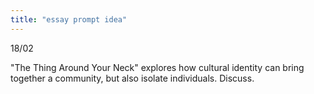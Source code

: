 ```yaml
---
title: "essay prompt idea"
---
```

18/02

"The Thing Around Your Neck" explores how cultural identity can bring together a community, but also isolate individuals. Discuss.